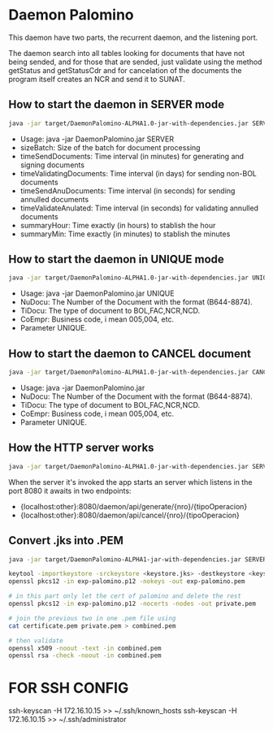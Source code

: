# Daemon Palomino
This daemon have two parts, the recurrent daemon, and the listening port.

The daemon search into all tables looking for documents that have not being sended, 
and for those that are sended, just validate using the method getStatus and getStatusCdr
and for cancelation of the documents the program itself creates an NCR and send it to SUNAT.

## How to start the daemon in SERVER mode
```bash
java -jar target/DaemonPalomino-ALPHA1.0-jar-with-dependencies.jar SERVER 5 1 1 1 1 1 10 59
```
- Usage: java -jar DaemonPalomino.jar SERVER <sizeBatch> <timeSendDocuments> <timeValidatingDocuments> <timeSendAnuDocuments> <timeValidateAnulated> <summaryHour> <summaryMin>
-   sizeBatch: Size of the batch for document processing                                                                                                                    
-   timeSendDocuments: Time interval (in minutes) for generating and signing documents                                                                                      
-   timeValidatingDocuments: Time interval (in days) for sending non-BOL documents                                                                                          
-   timeSendAnuDocuments: Time interval (in seconds) for sending annulled documents                                                                                         
-   timeValidateAnulated: Time interval (in seconds) for validating annulled documents                                                                                      
-   summaryHour: Time exactly (in hours) to stablish the hour                                                                                                               
-   summaryMin: Time exactly (in minutes) to stablish the minutes

## How to start the daemon in UNIQUE mode
```bash
java -jar target/DaemonPalomino-ALPHA1.0-jar-with-dependencies.jar UNIQUE B644-8874 BOL 005
```
- Usage: java -jar DaemonPalomino.jar UNIQUE <NuDocu> <TiDocu> <CoEmpr> 
-   NuDocu: The Number of the Document with the format (B644-8874).     
-   TiDocu: The type of document to BOL,FAC,NCR,NCD.
-   CoEmpr: Business code, i mean 005,004, etc.
-   Parameter UNIQUE.

## How to start the daemon to CANCEL document
```bash
java -jar target/DaemonPalomino-ALPHA1.0-jar-with-dependencies.jar CANCEL B644-8874 BOL 005
```
- Usage: java -jar DaemonPalomino.jar  <NuDocu> <TiDocu> <CoEmpr> 
-   NuDocu: The Number of the Document with the format (B644-8874).     
-   TiDocu: The type of document to BOL,FAC,NCR,NCD.
-   CoEmpr: Business code, i mean 005,004, etc.
-   Parameter UNIQUE.

## How the HTTP server works
```bash
java -jar target/DaemonPalomino-ALPHA1.0-jar-with-dependencies.jar SERVER 5 1 1 1 1 1 10 59
```
When the server it's invoked the app starts an server which listens in the port 8080
it awaits in two endpoints:
- {localhost:other}:8080/daemon/api/generate/{nro}/{tipoOperacion}
- {localhost:other}:8080/daemon/api/cancel/{nro}/{tipoOperacion}

## Convert .jks into .PEM
```bash
java -jar target/DaemonPalomino-ALPHA1-jar-with-dependencies.jar SERVER 5 1 1 1 1 1 1 10 59
```

```bash
keytool -importkeystore -srckeystore <keystore.jks> -destkeystore <keystore.p12> -srcstoretype JKS -deststoretype PKCS12
openssl pkcs12 -in exp-palomino.p12 -nokeys -out exp-palomino.pem

# in this part only let the cert of palomino and delete the rest
openssl pkcs12 -in exp-palomino.p12 -nocerts -nodes -out private.pem

# join the previous two in one .pem file using
cat certificate.pem private.pem > combined.pem

# then validate
openssl x509 -noout -text -in combined.pem
openssl rsa -check -noout -in combined.pem
```

# FOR SSH CONFIG
ssh-keyscan -H 172.16.10.15 >> ~/.ssh/known_hosts
ssh-keyscan -H 172.16.10.15 >> ~/.ssh/administrator

